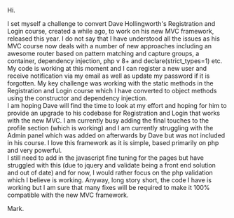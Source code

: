 Hi.

I set myself a challenge to convert Dave Hollingworth's Registration and Login course, created a while ago, to work on his new MVC framework, released this year.
I do not say that I have understood all the issues as his MVC course now deals with a number of new approaches including an awesome router based on pattern matching and capture groups, a container, dependency injection, php v 8+ and declare(strict_types=1) etc.
My code is working at this moment and I can register a new user and receive notification via my email as well as update my password if it is forgotten.
My key challenge was working with the static methods in the Registration and Login course which I have converted to object methods using the constructor and dependency injection.  
I am hoping Dave will find the time to look at my effort and hoping for him to provide an upgrade to his codebase for Registration and Login that works with the new MVC.
I am currently busy adding the final touches to the profile section (which is working) and I am currently struggling with the Admin panel which was added on afterwards by Dave but was not included in his course.
I love this framework as it is simple, based primarily on php and very powerful.  
I still need to add in the javascript fine tuning for the pages but have struggled with this (due to jquery and validate being a front end solution and out of date) and for now, I would rather focus on the php validation which I believe is working.
Anyway, long story short, the code I have is working but I am sure that many fixes will be required to make it 100% compatible with the new MVC framework.

Mark.
